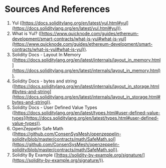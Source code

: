 # Sources And References

1. Yul ([https://docs.soliditylang.org/en/latest/yul.html#yul](https://docs.soliditylang.org/en/latest/yul.html#yul)).
2. What is Yul? ([https://www.quicknode.com/guides/ethereum-development/smart-contracts/what-is-yul#what-is-yul](https://www.quicknode.com/guides/ethereum-development/smart-contracts/what-is-yul#what-is-yul)).
3. Solidity Docs - Layout In Memory ([https://docs.soliditylang.org/en/latest/internals/layout_in_memory.html](https://docs.soliditylang.org/en/latest/internals/layout_in_memory.html)).
4. Solidity Docs - bytes and string ([https://docs.soliditylang.org/en/latest/internals/layout_in_storage.html#bytes-and-string](https://docs.soliditylang.org/en/latest/internals/layout_in_storage.html#bytes-and-string)).
5. Solidity Docs - User Defined Value Types ([https://docs.soliditylang.org/en/latest/types.html#user-defined-value-types](https://docs.soliditylang.org/en/latest/types.html#user-defined-value-types)).
6. OpenZeppelin Safe Math ([https://github.com/ConsenSysMesh/openzeppelin-solidity/blob/master/contracts/math/SafeMath.sol](https://github.com/ConsenSysMesh/openzeppelin-solidity/blob/master/contracts/math/SafeMath.sol)).
7. Solidity By Example ([https://solidity-by-example.org/signature/](https://solidity-by-example.org/signature/)).